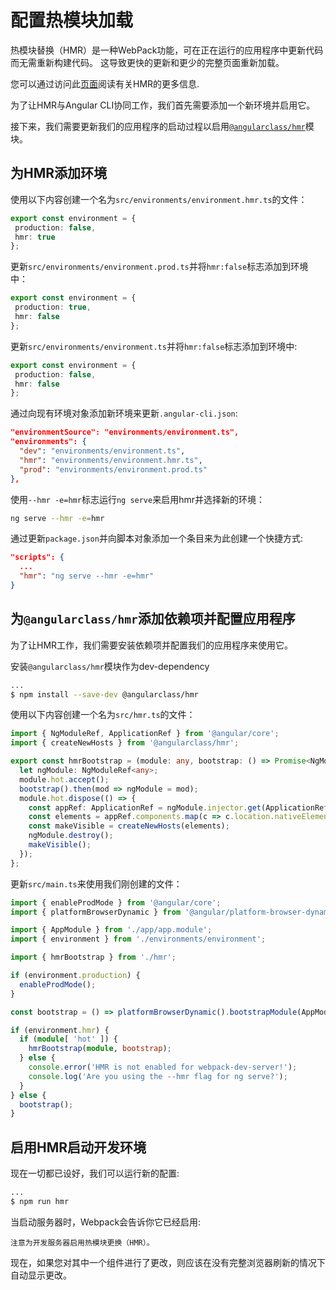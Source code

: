 # 配置热模块加载

热模块替换（HMR）是一种WebPack功能，可在正在运行的应用程序中更新代码而无需重新构建代码。
这导致更快的更新和更少的完整页面重新加载。

您可以通过访问此[页面](https://webpack.js.org/guides/hot-module-replacement)阅读有关HMR的更多信息.

为了让HMR与Angular CLI协同工作，我们首先需要添加一个新环境并启用它。

接下来，我们需要更新我们的应用程序的启动过程以启用[`@angularclass/hmr`](https://github.com/AngularClass/angular-hmr)模块。

## 为HMR添加环境

使用以下内容创建一个名为`src/environments/environment.hmr.ts`的文件：

```typescript
export const environment = {
 production: false,
 hmr: true
};
```

更新`src/environments/environment.prod.ts`并将`hmr:false`标志添加到环境中：

```typescript
export const environment = {
 production: true,
 hmr: false
};
```

更新`src/environments/environment.ts`并将`hmr:false`标志添加到环境中:

```typescript
export const environment = {
 production: false,
 hmr: false
};
```

通过向现有环境对象添加新环境来更新`.angular-cli.json`:

```json
"environmentSource": "environments/environment.ts",
"environments": {
  "dev": "environments/environment.ts",
  "hmr": "environments/environment.hmr.ts",
  "prod": "environments/environment.prod.ts"
},
```

使用`--hmr -e=hmr`标志运行`ng serve`来启用hmr并选择新的环境：

```bash
ng serve --hmr -e=hmr
```

通过更新`package.json`并向脚本对象添加一个条目来为此创建一个快捷方式:

```json
"scripts": {
  ...
  "hmr": "ng serve --hmr -e=hmr"
}
```

## 为`@angularclass/hmr`添加依赖项并配置应用程序

为了让HMR工作，我们需要安装依赖项并配置我们的应用程序来使用它。

安装`@angularclass/hmr`模块作为dev-dependency

```bash
...
$ npm install --save-dev @angularclass/hmr
```

使用以下内容创建一个名为`src/hmr.ts`的文件：

```typescript
import { NgModuleRef, ApplicationRef } from '@angular/core';
import { createNewHosts } from '@angularclass/hmr';

export const hmrBootstrap = (module: any, bootstrap: () => Promise<NgModuleRef<any>>) => {
  let ngModule: NgModuleRef<any>;
  module.hot.accept();
  bootstrap().then(mod => ngModule = mod);
  module.hot.dispose(() => {
    const appRef: ApplicationRef = ngModule.injector.get(ApplicationRef);
    const elements = appRef.components.map(c => c.location.nativeElement);
    const makeVisible = createNewHosts(elements);
    ngModule.destroy();
    makeVisible();
  });
};
```

更新`src/main.ts`来使用我们刚创建的文件：

```typescript
import { enableProdMode } from '@angular/core';
import { platformBrowserDynamic } from '@angular/platform-browser-dynamic';

import { AppModule } from './app/app.module';
import { environment } from './environments/environment';

import { hmrBootstrap } from './hmr';

if (environment.production) {
  enableProdMode();
}

const bootstrap = () => platformBrowserDynamic().bootstrapModule(AppModule);

if (environment.hmr) {
  if (module[ 'hot' ]) {
    hmrBootstrap(module, bootstrap);
  } else {
    console.error('HMR is not enabled for webpack-dev-server!');
    console.log('Are you using the --hmr flag for ng serve?');
  }
} else {
  bootstrap();
}
```

## 启用HMR启动开发环境

现在一切都已设好，我们可以运行新的配置:

```bash
...
$ npm run hmr
```

当启动服务器时，Webpack会告诉你它已经启用:

    注意为开发服务器启用热模块更换（HMR）。

现在，如果您对其中一个组件进行了更改，则应该在没有完整浏览器刷新的情况下自动显示更改。